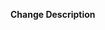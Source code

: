 <!-- Give your PR a title that is sufficient to understand what is being changed. -->

**Change Description**

<!-- Describe the change you made, the motivation for it, and the impact it will have. Reference issues or pull requests where possible (MAS-123). -->

